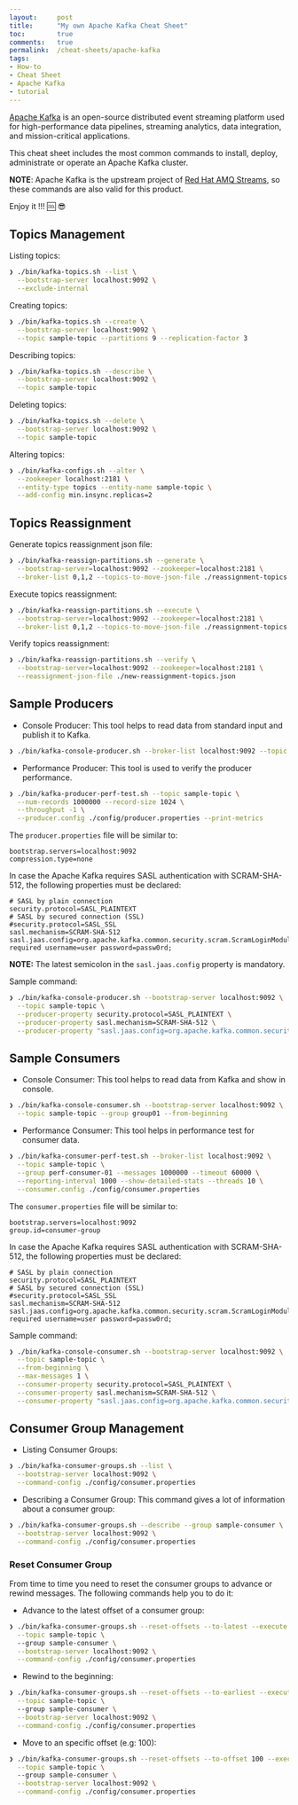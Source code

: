 ```yaml
---
layout:     post
title:      "My own Apache Kafka Cheat Sheet"
toc:        true
comments:   true
permalink:  /cheat-sheets/apache-kafka
tags:
- How-to
- Cheat Sheet
- Apache Kafka
- tutorial
---
```


[Apache Kafka](https://kafka.apache.org/) is an open-source distributed event streaming platform used
for high-performance data pipelines, streaming analytics, data integration, and mission-critical applications.

This cheat sheet includes the most common commands to install, deploy, administrate or
operate an Apache Kafka cluster.

**NOTE**: Apache Kafka is the upstream project of
[Red Hat AMQ Streams](https://access.redhat.com/products/red-hat-amq#streams), so these commands are also
valid for this product.

Enjoy it !!! :cool: :sunglasses:

## Topics Management

Listing topics:

```bash
❯ ./bin/kafka-topics.sh --list \
  --bootstrap-server localhost:9092 \
  --exclude-internal
```

Creating topics:

```bash
❯ ./bin/kafka-topics.sh --create \
  --bootstrap-server localhost:9092 \
  --topic sample-topic --partitions 9 --replication-factor 3
```

Describing topics:

```bash
❯ ./bin/kafka-topics.sh --describe \
  --bootstrap-server localhost:9092 \
  --topic sample-topic
```

Deleting topics:

```bash
❯ ./bin/kafka-topics.sh --delete \
  --bootstrap-server localhost:9092 \
  --topic sample-topic	
```

Altering topics:

```bash
❯ ./bin/kafka-configs.sh --alter \
  --zookeeper localhost:2181 \
  --entity-type topics --entity-name sample-topic \
  --add-config min.insync.replicas=2
```

## Topics Reassignment

Generate topics reassignment json file:

```bash
❯ ./bin/kafka-reassign-partitions.sh --generate \
  --bootstrap-server=localhost:9092 --zookeeper=localhost:2181 \
  --broker-list 0,1,2 --topics-to-move-json-file ./reassignment-topics.json
```

Execute topics reassignment:

```bash
❯ ./bin/kafka-reassign-partitions.sh --execute \
  --bootstrap-server=localhost:9092 --zookeeper=localhost:2181 \
  --broker-list 0,1,2 --topics-to-move-json-file ./reassignment-topics.json
```

Verify topics reassignment:

```bash
❯ ./bin/kafka-reassign-partitions.sh --verify \
  --bootstrap-server=localhost:9092 --zookeeper=localhost:2181 \
  --reassignment-json-file ./new-reassignment-topics.json
```

## Sample Producers

* Console Producer: This tool helps to read data from standard input and publish it to Kafka.

```bash
❯ ./bin/kafka-console-producer.sh --broker-list localhost:9092 --topic sample-topic
```                 

* Performance Producer: This tool is used to verify the producer performance.

```bash
❯ ./bin/kafka-producer-perf-test.sh --topic sample-topic \
  --num-records 1000000 --record-size 1024 \
  --throughput -1 \
  --producer.config ./config/producer.properties --print-metrics
```

The ```producer.properties``` file will be similar to:

```text
bootstrap.servers=localhost:9092
compression.type=none
```

In case the Apache Kafka requires SASL authentication with SCRAM-SHA-512, the following properties must be declared:

```text
# SASL by plain connection
security.protocol=SASL_PLAINTEXT
# SASL by secured connection (SSL)
#security.protocol=SASL_SSL
sasl.mechanism=SCRAM-SHA-512
sasl.jaas.config=org.apache.kafka.common.security.scram.ScramLoginModule required username=user password=passw0rd;
```

**NOTE:** The latest semicolon in the ```sasl.jaas.config``` property is mandatory.

Sample command:

```bash
❯ ./bin/kafka-console-producer.sh --bootstrap-server localhost:9092 \
  --topic sample-topic \
  --producer-property security.protocol=SASL_PLAINTEXT \
  --producer-property sasl.mechanism=SCRAM-SHA-512 \
  --producer-property "sasl.jaas.config=org.apache.kafka.common.security.scram.ScramLoginModule required username=user password=passw0rd;"
```

## Sample Consumers

* Console Consumer: This tool helps to read data from Kafka and show in console.

```bash
❯ ./bin/kafka-console-consumer.sh --bootstrap-server localhost:9092 \
  --topic sample-topic --group group01 --from-beginning
```

* Performance Consumer: This tool helps in performance test for consumer data.

```bash
❯ ./bin/kafka-consumer-perf-test.sh --broker-list localhost:9092 \
  --topic sample-topic \
  --group perf-consumer-01 --messages 1000000 --timeout 60000 \
  --reporting-interval 1000 --show-detailed-stats --threads 10 \
  --consumer.config ./config/consumer.properties
```

The ```consumer.properties``` file will be similar to:

```text
bootstrap.servers=localhost:9092
group.id=consumer-group
```

In case the Apache Kafka requires SASL authentication with SCRAM-SHA-512, the following properties must be declared:

```text
# SASL by plain connection
security.protocol=SASL_PLAINTEXT
# SASL by secured connection (SSL)
#security.protocol=SASL_SSL
sasl.mechanism=SCRAM-SHA-512
sasl.jaas.config=org.apache.kafka.common.security.scram.ScramLoginModule required username=user password=passw0rd;
```

Sample command:

```bash
❯ ./bin/kafka-console-consumer.sh --bootstrap-server localhost:9092 \
  --topic sample-topic \
  --from-beginning \
  --max-messages 1 \
  --consumer-property security.protocol=SASL_PLAINTEXT \
  --consumer-property sasl.mechanism=SCRAM-SHA-512 \
  --consumer-property "sasl.jaas.config=org.apache.kafka.common.security.scram.ScramLoginModule required username=user password=passw0rd;"
```

## Consumer Group Management

* Listing Consumer Groups:

```bash
❯ ./bin/kafka-consumer-groups.sh --list \
  --bootstrap-server localhost:9092 \
  --command-config ./config/consumer.properties
```

* Describing a Consumer Group: This command gives a lot of information about a consumer group:

```bash
❯ ./bin/kafka-consumer-groups.sh --describe --group sample-consumer \
  --bootstrap-server localhost:9092 \
  --command-config ./config/consumer.properties
```

### Reset Consumer Group

From time to time you need to reset the consumer groups to advance or rewind messages. The following
commands help you to do it:

* Advance to the latest offset of a consumer group:

```bash
❯ ./bin/kafka-consumer-groups.sh --reset-offsets --to-latest --execute \
  --topic sample-topic \ 
  --group sample-consumer \
  --bootstrap-server localhost:9092 \
  --command-config ./config/consumer.properties  
```

* Rewind to the beginning:

```bash
❯ ./bin/kafka-consumer-groups.sh --reset-offsets --to-earliest --execute \
  --topic sample-topic \ 
  --group sample-consumer \
  --bootstrap-server localhost:9092 \
  --command-config ./config/consumer.properties  
```

* Move to an specific offset (e.g: 100):

```bash
❯ ./bin/kafka-consumer-groups.sh --reset-offsets --to-offset 100 --execute \
  --topic sample-topic \ 
  --group sample-consumer \
  --bootstrap-server localhost:9092 \
  --command-config ./config/consumer.properties  
```
